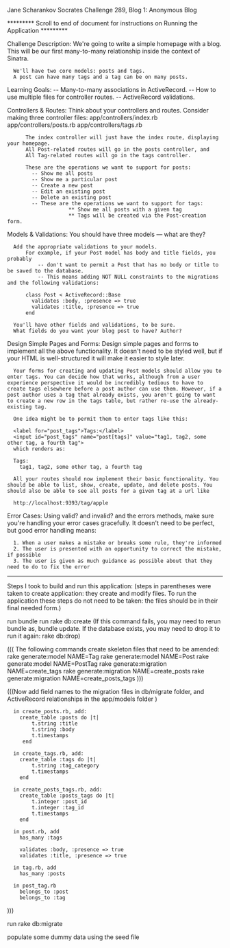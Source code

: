 Jane Scharankov
Socrates Challenge 289, Blog 1: Anonymous Blog

********* Scroll to end of document for instructions on Running the Application *********

Challenge Description:
      We're going to write a simple homepage with a blog.
      This will be our first many-to-many relationship inside the context of Sinatra.

      We'll have two core models: posts and tags.
      A post can have many tags and a tag can be on many posts.

Learning Goals:
      -- Many-to-many associations in ActiveRecord.
      -- How to use multiple files for controller routes.
      -- ActiveRecord validations.

Controllers & Routes:
      Think about your controllers and routes. Consider making three controller files:
          app/controllers/index.rb
          app/controllers/posts.rb
          app/controllers/tags.rb

          The index controller will just have the index route, displaying your homepage.
          All Post-related routes will go in the posts controller, and
          All Tag-related routes will go in the tags controller.

          These are the operations we want to support for posts:
            -- Show me all posts
            -- Show me a particular post
            -- Create a new post
            -- Edit an existing post
            -- Delete an existing post
            -- These are the operations we want to support for tags:
                        ** Show me all posts with a given tag
                        ** Tags will be created via the Post-creation form.

Models & Validations:
      You should have three models — what are they?

      Add the appropriate validations to your models.
          For example, if your Post model has body and title fields, you probably
              -- don't want to permit a Post that has no body or title to be saved to the database.
              -- This means adding NOT NULL constraints to the migrations and the following validations:

          class Post < ActiveRecord::Base
            validates :body, :presence => true
            validates :title, :presence => true
          end

      You'll have other fields and validations, to be sure.
      What fields do you want your blog post to have? Author?

Design Simple Pages and Forms:
      Design simple pages and forms to implement all the above functionality. It doesn't need to be styled well, but if your HTML is well-structured it will make it easier to style later.

      Your forms for creating and updating Post models should allow you to enter tags. You can decide how that works, although from a user experience perspective it would be incredibly tedious to have to create tags elsewhere before a post author can use them. However, if a post author uses a tag that already exists, you aren't going to want to create a new row in the tags table, but rather re-use the already-existing tag.

      One idea might be to permit them to enter tags like this:

      <label for="post_tags">Tags:</label>
      <input id="post_tags" name="post[tags]" value="tag1, tag2, some other tag, a fourth tag">
      which renders as:

      Tags:
        tag1, tag2, some other tag, a fourth tag

      All your routes should now implement their basic functionality. You should be able to list, show, create, update, and delete posts. You should also be able to see all posts for a given tag at a url like

      http://localhost:9393/tag/apple

Error Cases:
      Using valid? and invalid? and the errors methods, make sure you're handling your error cases gracefully. It doesn't need to be perfect, but good error handling means:

      1. When a user makes a mistake or breaks some rule, they're informed
      2. The user is presented with an opportunity to correct the mistake, if possible
      3. The user is given as much guidance as possible about that they need to do to fix the error


 *************************************

Steps I took to build and run this application:
(steps in parentheses were taken to create application: they create and
modify files. To run the application these steps do not need to be taken: the
files should be in their final needed form.)

run bundle
run rake db:create
    (If this command fails, you may need to rerun bundle as, bundle update. If the database exists, you
    may need to drop it to run it again: rake db:drop)

(((  The following commands create skeleton files that need to be amended:
    rake generate:model NAME=Tag
    rake generate:model NAME=Post
    rake generate:model NAME=PostTag
    rake generate:migration NAME=create_tags
    rake generate:migration NAME=create_posts
    rake generate:migration NAME=create_posts_tags
 )))

(((Now add field names to the migration files in db/migrate folder, and
    ActiveRecord relationships in the app/models folder )

      in create_posts.rb, add:
        create_table :posts do |t|
            t.string :title
            t.string :body
            t.timestamps
         end

      in create_tags.rb, add:
        create_table :tags do |t|
            t.string :tag_category
            t.timestamps
        end

      in create_posts_tags.rb, add:
        create_table :posts_tags do |t|
            t.integer :post_id
            t.integer :tag_id
            t.timestamps
        end

      in post.rb, add
        has_many :tags

        validates :body, :presence => true
        validates :title, :presence => true

      in tag.rb, add
        has_many :posts

      in post_tag.rb
        belongs_to :post
        belongs_to :tag

)))

run
    rake db:migrate

populate some dummy data using the seed file


